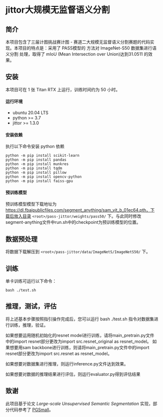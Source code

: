 # jittor大规模无监督语义分割

## 简介

本项目包含了三届计图挑战赛计图 - 赛道二大规模无监督语义分割赛题的代码实现。本项目的特点是：采用了 PASS模型的 方法对 ImageNet-S50 数据集进行语义分割 处理，取得了 mIoU (Mean Intersection over Union)达到31.0511 的效果。

## 安装 

本项目可在 1 张 Titan RTX 上运行，训练时间约为 50 小时。

#### 运行环境
- ubuntu 20.04 LTS
- python >= 3.7
- jittor >= 1.3.0

#### 安装依赖
执行以下命令安装 python 依赖
```
python -m pip install scikit-learn
python -m pip install pandas
python -m pip install munkres
python -m pip install tqdm
python -m pip install pillow
python -m pip install opencv-python
python -m pip install faiss-gpu
```

#### 预训练模型
预训练模型模型下载地址为 https://dl.fbaipublicfiles.com/segment_anything/sam_vit_b_01ec64.pth，下载后放入目录 `<root>/pass-jittor/weights/pass50/` 下。与此同时修改segment-anything文件中run.sh中的checkpoint为预训练模型的位置。

## 数据预处理

将数据下载解压到 `<root>/pass-jittor/data/ImageNetS/ImageNetS50/` 下。

## 训练

单卡训练可运行以下命令：
```
bash ./test.sh
```

## 推理，测试，评估

将上述基本步骤按照指引操作完成后，您可以运行 bash ./test.sh 指令对数据集进行训练，推理，验证。

如果想要运用随机初始化的resnet model进行训练，请将main_pretrain.py文件中的import resnet部分更改为import src.resnet_original as resnet_model。 
如果想要用sam backbone进行训练，则请将main_pretrain.py文件中的import resnet部分更改为import src.resnet as resnet_model。 

如果想要对数据集进行推理，则运行inference.py文件达到效果。

如果想要对数据的推理结果进行评估，则运行evaluator.py得到评估结果


## 致谢

此项目基于论文 *Large-scale Unsupervised Semantic Segmentation* 实现，部分代码参考了 [PGSmall](https://github.com/PGSmall/segment-anything-jittor)。


